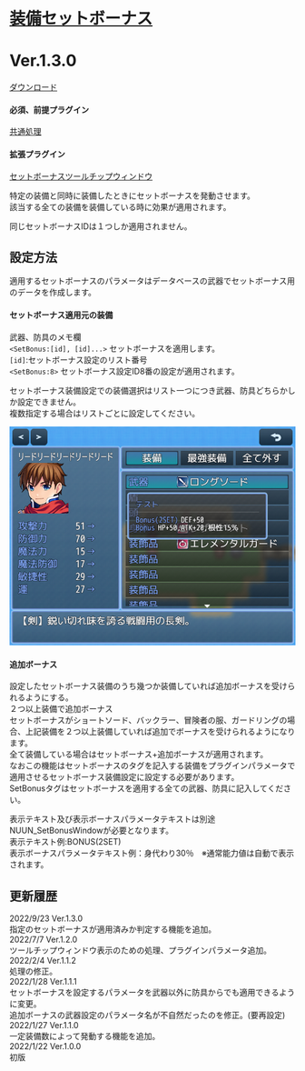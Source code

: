 # [装備セットボーナス](https://raw.githubusercontent.com/nuun888/MZ/master/NUUN_SetBonusEquip.js)
# Ver.1.3.0
[ダウンロード](https://raw.githubusercontent.com/nuun888/MZ/master/NUUN_SetBonusEquip.js)
#### 必須、前提プラグイン
[共通処理](https://github.com/nuun888/MZ/blob/master/README/Base.md)  
#### 拡張プラグイン
[セットボーナスツールチップウィンドウ](https://github.com/nuun888/MZ/blob/master/README/SetBonusWindow.md)  

特定の装備と同時に装備したときにセットボーナスを発動させます。  
該当する全ての装備を装備している時に効果が適用されます。  

同じセットボーナスIDは１つしか適用されません。  

## 設定方法
適用するセットボーナスのパラメータはデータベースの武器でセットボーナス用のデータを作成します。  

#### セットボーナス適用元の装備  
武器、防具のメモ欄  
`<SetBonus:[id], [id]...>` セットボーナスを適用します。  
`[id]`:セットボーナス設定のリスト番号  
`<SetBonus:8>` セットボーナス設定ID8番の設定が適用されます。  

セットボーナス装備設定での装備選択はリスト一つにつき武器、防具どちらかしか設定できません。  
複数指定する場合はリストごとに設定してください。  

![画像](img/SetBonusEquip1.png)  

#### 追加ボーナス
設定したセットボーナス装備のうち幾つか装備していれば追加ボーナスを受けられるようにする。  
２つ以上装備で追加ボーナス  
セットボーナスがショートソード、バックラー、冒険者の服、ガードリングの場合、上記装備を２つ以上装備していれば追加でボーナスを受けられるようになります。  
全て装備している場合はセットボーナス+追加ボーナスが適用されます。  
なおこの機能はセットボーナスのタグを記入する装備をプラグインパラメータで適用させるセットボーナス装備設定に設定する必要があります。  
SetBonusタグはセットボーナスを適用する全ての武器、防具に記入してください。  

表示テキスト及び表示ボーナスパラメータテキストは別途NUUN_SetBonusWindowが必要となります。  
表示テキスト例:BONUS(2SET)  
表示ボーナスパラメータテキスト例：身代わり30％　※通常能力値は自動で表示されます。  

## 更新履歴
2022/9/23 Ver.1.3.0  
指定のセットボーナスが適用済みか判定する機能を追加。  
2022/7/7 Ver.1.2.0  
ツールチップウィンドウ表示のための処理、プラグインパラメータ追加。  
2022/2/4 Ver.1.1.2  
処理の修正。  
2022/1/28 Ver.1.1.1  
セットボーナスを設定するパラメータを武器以外に防具からでも適用できるように変更。  
追加ボーナスの武器設定のパラメータ名が不自然だったのを修正。(要再設定)  
2022/1/27 Ver.1.1.0  
一定装備数によって発動する機能を追加。  
2022/1/22 Ver.1.0.0  
初版  
